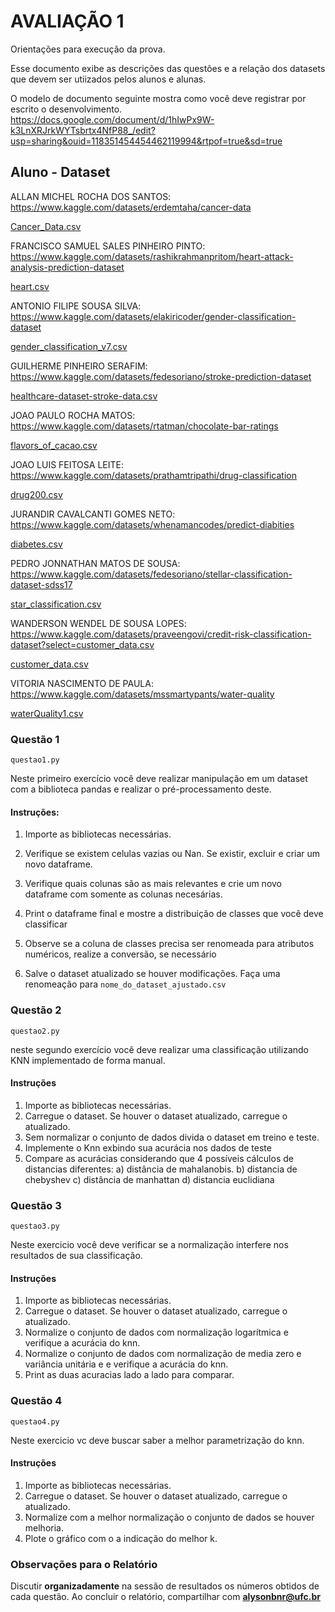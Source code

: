 # AVALIAÇÃO 1
Orientações para execução da prova.

Esse documento exibe as descrições das questões e a relação dos datasets que devem ser utiizados 
pelos alunos e alunas.

O modelo de documento seguinte mostra como você deve registrar por escrito o desenvolvimento. 
https://docs.google.com/document/d/1hIwPx9W-k3LnXRJrkWYTsbrtx4NfP88_/edit?usp=sharing&ouid=118351454454462119994&rtpof=true&sd=true

##  Aluno - Dataset

ALLAN MICHEL ROCHA DOS SANTOS: https://www.kaggle.com/datasets/erdemtaha/cancer-data

[Cancer_Data.csv](dataset%2FCancer_Data.csv)

FRANCISCO SAMUEL SALES PINHEIRO PINTO: https://www.kaggle.com/datasets/rashikrahmanpritom/heart-attack-analysis-prediction-dataset

[heart.csv](dataset%2Fheart.csv)

ANTONIO FILIPE SOUSA SILVA: https://www.kaggle.com/datasets/elakiricoder/gender-classification-dataset

[gender_classification_v7.csv](dataset%2Fgender_classification_v7.csv)

GUILHERME PINHEIRO SERAFIM: https://www.kaggle.com/datasets/fedesoriano/stroke-prediction-dataset

[healthcare-dataset-stroke-data.csv](dataset%2Fhealthcare-dataset-stroke-data.csv)

JOAO PAULO ROCHA MATOS: https://www.kaggle.com/datasets/rtatman/chocolate-bar-ratings

[flavors_of_cacao.csv](dataset%2Fflavors_of_cacao.csv)

JOAO LUIS FEITOSA LEITE: https://www.kaggle.com/datasets/prathamtripathi/drug-classification

[drug200.csv](dataset%2Fdrug200.csv)

JURANDIR CAVALCANTI GOMES NETO: https://www.kaggle.com/datasets/whenamancodes/predict-diabities

[diabetes.csv](dataset%2Fdiabetes.csv)

PEDRO JONNATHAN MATOS DE SOUSA: https://www.kaggle.com/datasets/fedesoriano/stellar-classification-dataset-sdss17

[star_classification.csv](dataset%2Fstar_classification.csv)

WANDERSON WENDEL DE SOUSA LOPES: https://www.kaggle.com/datasets/praveengovi/credit-risk-classification-dataset?select=customer_data.csv

[customer_data.csv](dataset%2Fcustomer_data.csv)

VITORIA NASCIMENTO DE PAULA: https://www.kaggle.com/datasets/mssmartypants/water-quality

[waterQuality1.csv](dataset%2FwaterQuality1.csv)


### Questão 1

```questao1.py```

Neste primeiro exercício você deve realizar manipulação em um dataset com a biblioteca pandas e realizar o pré-processamento deste.

#### Instruções:

1) Importe as bibliotecas necessárias.
   
2) Verifique se existem celulas vazias ou Nan. Se existir, excluir e criar um novo dataframe.

3) Verifique quais colunas são as mais relevantes e crie um novo dataframe com somente as colunas necesárias. 
    
4) Print o dataframe final e mostre a distribuição de classes que você deve classificar

5) Observe se a coluna de classes precisa ser renomeada para atributos numéricos, realize a conversão, se necessário

6) Salve o dataset atualizado se houver modificações. Faça uma renomeação para ``nome_do_dataset_ajustado.csv``

### Questão 2

```questao2.py```

neste segundo exercício você deve realizar uma classificação utilizando KNN implementado de forma manual.

#### Instruções 

1) Importe as bibliotecas necessárias.
2) Carregue o dataset. Se houver o dataset atualizado, carregue o atualizado.
3) Sem normalizar o conjunto de dados divida o dataset em treino e teste.
4) Implemente o Knn exbindo sua acurácia nos dados de teste
5) Compare as acurácias considerando que 4 possíveis cálculos de distancias diferentes:
   a) distância de mahalanobis.
   b) distancia de chebyshev
   c) distância de manhattan
   d) distancia euclidiana


### Questão 3

```questao3.py```

Neste exercicio você deve verificar se a normalização interfere nos resultados de sua classificação.

#### Instruções

1) Importe as bibliotecas necessárias.
2) Carregue o dataset. Se houver o dataset atualizado, carregue o atualizado.
3) Normalize o conjunto de dados com normalização logarítmica  e verifique a acurácia do knn.
4) Normalize o conjunto de dados com normalização de media zero e variância unitária e e verifique a acurácia do knn.
5) Print as duas acuracias lado a lado para comparar. 

### Questão 4

```questao4.py```

Neste exercicio vc deve buscar saber a melhor parametrização do knn.

#### Instruções

1) Importe as bibliotecas necessárias.
2) Carregue o dataset. Se houver o dataset atualizado, carregue o atualizado.
3) Normalize com a melhor normalização o conjunto de dados se houver melhoria.
4) Plote o gráfico com o a indicação do melhor k.


### Observações para o Relatório

Discutir **organizadamente** na sessão de resultados os números obtidos de cada questão.
Ao concluir o relatório, compartilhar com **alysonbnr@ufc.br**